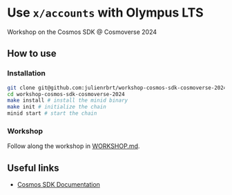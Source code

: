 # Use `x/accounts` with Olympus LTS

Workshop on the Cosmos SDK @ Cosmoverse 2024

## How to use

### Installation

```sh
git clone git@github.com:julienrbrt/workshop-cosmos-sdk-cosmoverse-2024 # pull this repository
cd workshop-cosmos-sdk-cosmoverse-2024
make install # install the minid binary
make init # initialize the chain
minid start # start the chain
```

### Workshop

Follow along the workshop in [WORKSHOP.md](./WORKSHOP.md).

## Useful links

* [Cosmos SDK Documentation](https://docs.cosmos.network/v0.52/build/modules/accounts)
